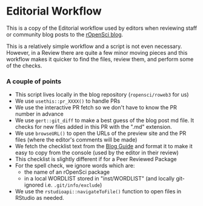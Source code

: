 # Editorial Workflow

This is a copy of the Editorial workflow used by editors when reviewing staff
or community blog posts to the [rOpenSci blog](https://ropensci.org/blog).

This is a relatively simple workflow and a script is not even necessary. 
However, in a Review there are quite a few minor moving pieces and this workflow
makes it quicker to find the files, review them, and perform some of the checks.

### A couple of points
- This script lives locally in the blog repository (`ropensci/roweb3` for us)
- We use `usethis::pr_XXXX()` to handle PRs
- We use the interactive PR fetch so we don't have to know the PR number in advance
- We use `gert::git_diff` to make a best guess of the blog post md file. 
  It checks for new files added in this PR with the ".md" extension.
- We use `browseURL()` to open the URLs of the preview site and the PR files 
  (where the editor's comments will be made)
- We fetch the checklist text from the [Blog Guide](https://blogguide.ropensci.org/) 
  and format it to make it easy to copy from the console (used by the editor in their review)
- This checklist is slightly different if for a Peer Reviewed Package
- For the spell check, we ignore words which are:
    - the name of an rOpenSci package
    - in a local WORDLIST stored in "inst/WORDLIST" (and locally git-ignored i.e. `.git/info/exclude`)
- We use the `rstudioapi::navigateToFile()` function to open files in RStudio as
  needed.
